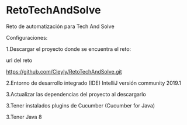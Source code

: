 # RetoTechAndSolve
Reto de automatización para Tech And Solve

Configuraciones:

1.Descargar el proyecto donde se encuentra el reto:

url del reto

https://github.com/Cleyly/RetoTechAndSolve.git

2.Entorno de desarrollo integrado (IDE) IntelliJ versión community 2019.1

3.Actualizar las dependencias del proyecto al descargarlo

3.Tener instalados plugins de Cucumber (Cucumber for Java)

3.Tener Java 8


